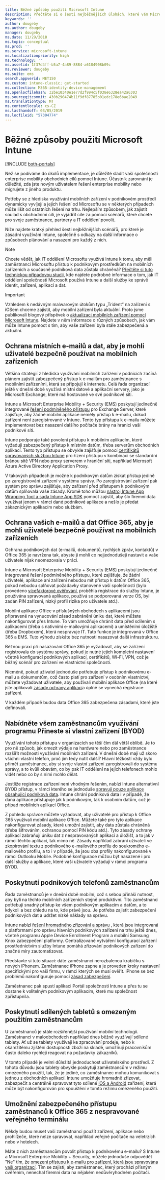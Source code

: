 ```yaml
---
title: Běžné způsoby použití Microsoft Intune
description: Přečtěte si o šesti nejběžnějších úlohách, které vám Microsoft Intune pomůže spravovat.
keywords: ''
author: dougeby
ms.author: dougeby
manager: dougeby
ms.date: 11/29/2018
ms.topic: conceptual
ms.prod: ''
ms.service: microsoft-intune
ms.localizationpriority: high
ms.technology: ''
ms.assetid: 1f37d4ff-b5a7-4a89-8884-a6184908b09c
ms.reviewer: dougeby
ms.suite: ems
search.appverid: MET150
ms.custom: intune-classic; get-started
ms.collection: M365-identity-device-management
ms.openlocfilehash: 32be10340e1e77d2f994c5f038e6328ea42a6303
ms.sourcegitcommit: 430b290474b11f9df87785b01edc178e6bae2049
ms.translationtype: MT
ms.contentlocale: cs-CZ
ms.lasthandoff: 03/05/2019
ms.locfileid: "57394774"
---
```

# <a name="common-ways-to-use-microsoft-intune"></a>Běžné způsoby použití Microsoft Intune

[!INCLUDE [both-portals](./includes/note-for-both-portals.md)]

Než se podíváme do úkolů implementace, je důležité sladit vaší společnosti enterprise mobility obchodních cílů pomocí Intune. Účastník zarovnání je důležité, zda jste novým uživatelem řešení enterprise mobility nebo migrujete z jiného produktu.  

Potřeby se z hlediska využívání mobilních zařízení v podnikovém prostředí dynamicky vyvíjejí a jejich řešení od Microsoftu se v některých případech může lišit od ostatních řešení na trhu. Nejlepším způsobem, jak zajistit soulad s obchodními cíli, je vyjádřit cíle za pomoci scénářů, které chcete pro svoje zaměstnance, partnery a IT oddělení povolit.  

Níže najdete krátký přehled šesti nejběžnějších scénářů, pro které je zásadní využívání Intune, společně s odkazy na další informace o způsobech plánování a nasazení pro každý z nich.

>[!NOTE]
>Chcete vědět, jak IT oddělení Microsoftu využívá Intune k tomu, aby měli zaměstnanci Microsoftu přístup k podnikovým prostředkům na mobilních zařízeních a současně podniková data zůstala chráněná? [Přečtěte si tuto technickou případovou studii](https://www.microsoft.com/itshowcase/Article/Content/588), kde najdete podrobné informace o tom, jak IT oddělení společnosti Microsoft používá Intune a další služby ke správě identit, zařízení, aplikací a dat.  

>[!IMPORTANT]
>Vzhledem k nedávným malwarovým útokům typu „Trident“ na zařízení s iOSem chceme zajistit, aby mobilní zařízení byla aktuální. Proto jsme publikovali blogový příspěvek o [aktualizaci mobilních zařízení pomocí Microsoft Intune](https://blogs.technet.microsoft.com/enterprisemobility/2016/08/26/ensuring-mobile-devices-are-up-to-date-using-microsoft-intune/). Najdete v něm informace o různých způsobech, jak vám může Intune pomoct s tím, aby vaše zařízení byla stále zabezpečená a aktuální.

## <a name="protecting-your-on-premises-email-and-data-so-it-can-be-safely-accessed-by-mobile-devices"></a>Ochrana místních e-mailů a dat, aby je mohli uživatelé bezpečně používat na mobilních zařízeních
Většina strategií z hlediska využívání mobilních zařízení v podnicích začíná plánem zajistit zabezpečený přístup k e-mailům pro zaměstnance s mobilními zařízeními, která se připojují k internetu. Celá řada organizací ještě v dnešní době využívá místní datové a aplikační servery, jako je Microsoft Exchange, které má hostované ve své podnikové síti.


Intune a Microsoft Enterprise Mobility + Security (EMS) poskytují jedinečně integrované [řešení podmíněného přístupu](conditional-access.md) pro Exchange Server, které zajišťuje, aby žádné mobilní aplikace neměly přístup k e-mailu, dokud zařízení není zaregistrované v Intune. Tento typ přístupu k e-mailu můžete implementovat bez nasazení dalšího počítače brány na hranici vaší podnikové síti.

Intune podporuje také povolení přístupu k mobilním aplikacím, které vyžadují zabezpečený přístup k místním datům, třeba serverům obchodních aplikací. Tento typ přístupu se obvykle zajišťuje pomocí [certifikátů spravovaných službou Intune](certificates-configure.md) pro řízení přístupu v kombinaci se standardní bránou sítě VPN nebo proxy serverem v hraniční síti, například Microsoft Azure Active Directory Application Proxy. 

V takových případech je možné k podnikovým datům získat přístup jedině po zaregistrování zařízení v systému správy. Po zaregistrování zařízení pak systém pro správu zajišťuje, aby zařízení před přístupem k podnikovým datům splňovala vaše zásady. Kromě toho můžou [nástroj Intune App Wrapping Tool a sada Intune App SDK](apps-prepare-mobile-application-management.md) pomoct zajistit, aby šlo firemní data využívat jenom v rámci dané podnikové aplikace a nešlo je předat zákaznickým aplikacím nebo službám.

<!-- Learn more about how to plan and deploy Intune to help secure on-premises email and data. -->


## <a name="protecting-your-office-365-email-and-data-so-it-can-be-safely-accessed-by-mobile-devices"></a>Ochrana vašich e-mailů a dat Office 365, aby je mohli uživatelé bezpečně používat na mobilních zařízeních
Ochrana podnikových dat (e-mailů, dokumentů, rychlých zpráv, kontaktů) v Office 365 je navržena tak, abyste ji mohli co nejjednodušeji nastavit a vaše uživatele nijak neomezovala v práci.

Intune a Microsoft Enterprise Mobility + Security (EMS) poskytují jedinečně integrované řešení podmíněného přístupu, které zajišťuje, že žádní uživatelé, aplikace ani zařízení nebudou mít přístup k datům Office 365, pokud nebudou splňovat požadavky stanovené vaší společností (bylo provedeno [vícefaktorové ověřování](multi-factor-authentication.md), proběhla registrace do služby Intune, je používána spravovaná aplikace, používá se podporovaná verze OS, byl zadán PIN zařízení, nízký profil rizika pro uživatele atd.).


Mobilní aplikace Office v příslušných obchodech s aplikacemi jsou připravené na vynucování zásad zabránění úniku dat, které můžete nakonfigurovat přes Intune. To vám umožňuje chránit data před sdílením s aplikacemi (třeba s nativními e-mailovými aplikacemi) a umístěními úložiště (třeba Dropboxem), která nespravuje IT. Tato funkce je integrovaná v Office 365 a EMS. Tuto výhodu získáte bez nutnosti nasazovat další infrastrukturu.

Běžnou praxí při nasazování Office 365 je vyžadovat, aby se zařízení registrovala do systému správy, pokud je nutné jejich kompletní nastavení včetně konfigurací podnikových aplikací, certifikátů, Wi-Fi, VPN, což je běžný scénář pro zařízení ve vlastnictví společnosti.  


Nicméně, pokud uživatel jednoduše potřebuje přístup k podnikovému e-mailu a dokumentům, což často platí pro zařízení v osobním vlastnictví, můžete vyžadovat uživatele, aby používali mobilní aplikace Office (na které jste aplikovali [zásady ochrany aplikací](app-protection-policies.md)a úplně se vynechá registrace zařízení.  



V každém případě budou data Office 365 zabezpečena zásadami, které jste definovali.

<!-- Learn more about how to plan and deploy Intune to help secure Office 365 email and data. -->


## <a name="offer-a-bring-your-own-device-program-to-all-employees"></a>Nabídněte všem zaměstnancům využívání programu Přineste si vlastní zařízení (BYOD)
Využívání tohoto přístupu v organizacích se těší čím dál větší oblibě. Je to pro ně způsob, jak omezit výdaje na hardware nebo pro zaměstnance rozšířit možnosti využívání mobilních zařízení. V dnešní době mají už skoro všichni vlastní telefon, proč jim tedy nutit další? Hlavní těžkostí vždy bylo přimět zaměstnance, aby si svoje vlastní zařízení zaregistrovali do systému správy, a to kvůli obavám, co by pak IT oddělení na jejich telefonech mohlo vidět nebo co by s nimi mohlo dělat.  

Jestliže registrace zařízení není vhodným řešením, nabízí Intune alternativní BYOD přístup, v rámci kterého se jednoduše [spravují pouze aplikace obsahující podniková data](app-protection-policies.md). Intune chrání podniková data i v případě, že daná aplikace přistupuje jak k podnikovým, tak k osobním datům, což je případ mobilních aplikací Office.  

Z pohledu správce můžete vyžadovat, aby uživatelé pro přístup k Office 365 využívali mobilní aplikace Office. Můžete také pro tyto aplikace nakonfigurovat zásady, které umožní zajistit, aby data zůstala chráněná (třeba šifrováním, ochranou pomocí PIN kódu atd.). Tyto zásady ochrany aplikací zabraňují úniku dat z nespravovaných aplikací a úložišť, a to jak v rámci těchto aplikací, tak mimo ně. Zásady například zabrání uživateli ve zkopírování textu z podnikového e-mailového profilu do soukromého e-mailového profilu, a to i v případě, že jsou oba profily nakonfigurované v rámci Outlooku Mobile. Podobné konfigurace můžou být nasazené i pro další služby a aplikace, které vaši uživatelé vyžadují v rámci programu BYOD.

<!-- Learn more about how to plan and deploy Intune to support BYOD.-->

## <a name="issue-corporate-owned-phones-to-your-employees"></a>Poskytnutí podnikových telefonů zaměstnancům
Řada zaměstnanců je v dnešní době mobilní, což s sebou přináší nutnost, aby byli na těchto mobilních zařízeních stejně produktivní. Tito zaměstnanci potřebují snadný přístup ke všem podnikovým aplikacím a datům, a to kdykoli a bez ohledu na to, kde právě jsou. Je potřeba zajistit zabezpečení podnikových dat a udržet nízké náklady na správu.  

Intune nabízí [řešení hromadného zřizování a správu](device-enrollment.md) , která jsou integrovaná s platformami pro správu hlavních podnikových zařízení na trhu ještě dnes, včetně programu Apple Device Enrollment Program a mobilní Samsung Knox zabezpečení platformy. Centralizované vytváření konfigurací zařízení prostřednictvím služby Intune pomáhá zřizování podnikových zařízení do značné míry zautomatizovat.  

Představte si tuto situaci: dáte zaměstnanci nerozbalenou krabičku s nových iPhonem. Zaměstnanec iPhone zapne a je proveden kroky nastavení specifickými pro vaši firmu, v rámci kterých se musí ověřit. iPhone se bez problémů nakonfiguruje pomocí [zásad zabezpečení](device-profiles.md).

Zaměstnanec pak spustí aplikaci Portál společnosti Intune a přes tu se dostane k volitelným podnikovým aplikacím, které mu společnost zpřístupnila.

<!-- Learn more about how to plan and deploy Intune to support corporate owned devices. -->

## <a name="issue-limited-use-shared-tablets-to-your-employees"></a>Poskytnutí sdílených tabletů s omezeným použitím zaměstnancům
U zaměstnanců je stále rozšířenější používání mobilní technologií. Zaměstnanci v maloobchodech například dnes běžně využívají sdílené tablety.  Ať už se tablety využívají ke zpracování prodeje, nebo k okamžitému zjištění dostupnosti zboží na skladě, umožňují pracovníkům často daleko rychleji reagovat na požadavky zákazníků.

V tomto případě je velmi důležitá jednoduchost uživatelského prostředí. Z tohoto důvodu jsou tablety obvykle poskytují zaměstnancům v režimu omezeného použití, tak, že je jediné, co zaměstnanec mohou komunikovat s jednou z obchodních aplikací. Intune umožňuje hromadně zřizovat, zabezpečit a centrálně spravovat tyto sdílené [iOS a Android](device-profiles.md) zařízení, která může být nakonfigurován pro spouštění v tomto režimu omezeného použití.

<!-- Learn more about how to plan and deploy Intune to support shared tablets. -->

## <a name="enable-your-employees-to-securely-access-office-365-from-an-unmanaged-public-kiosk"></a>Umožnění zabezpečeného přístupu zaměstnanců k Office 365 z nespravované veřejného terminálu
Někdy budou muset vaši zaměstnanci použít zařízení, aplikace nebo prohlížeče, které nelze spravovat, například veřejné počítače na veletrzích nebo v hotelech.

Máte z nich zaměstnancům povolit přístup k podnikovému e-mailu? S Intune a Microsoft Enterprise Mobility + Security, můžete jednoduše odpovědět "Ne" tím, že [omezení přístupu k e-mailu pro zařízení, která jsou spravována vaší organizací](conditional-access.md). Tím se zajistí, aby zaměstnanec, který prochází přísným ověřením, nenechal firemní data na nějakém nedůvěryhodném počítači.
